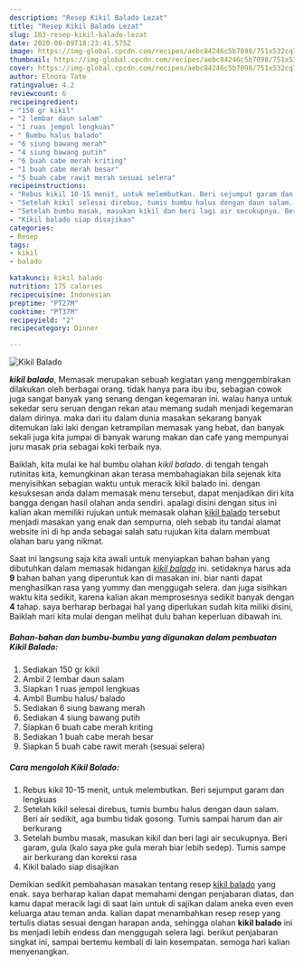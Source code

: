 ```yaml
---
description: "Resep Kikil Balado Lezat"
title: "Resep Kikil Balado Lezat"
slug: 103-resep-kikil-balado-lezat
date: 2020-08-09T18:23:41.575Z
image: https://img-global.cpcdn.com/recipes/aebc84246c5b7098/751x532cq70/kikil-balado-foto-resep-utama.jpg
thumbnail: https://img-global.cpcdn.com/recipes/aebc84246c5b7098/751x532cq70/kikil-balado-foto-resep-utama.jpg
cover: https://img-global.cpcdn.com/recipes/aebc84246c5b7098/751x532cq70/kikil-balado-foto-resep-utama.jpg
author: Elnora Tate
ratingvalue: 4.2
reviewcount: 6
recipeingredient:
- "150 gr kikil"
- "2 lembar daun salam"
- "1 ruas jempol lengkuas"
- " Bumbu halus balado"
- "6 siung bawang merah"
- "4 siung bawang putih"
- "6 buah cabe merah kriting"
- "1 buah cabe merah besar"
- "5 buah cabe rawit merah sesuai selera"
recipeinstructions:
- "Rebus kikil 10-15 menit, untuk melembutkan. Beri sejumput garam dan lengkuas"
- "Setelah kikil selesai direbus, tumis bumbu halus dengan daun salam. Beri air sedikit, aga bumbu tidak gosong. Tumis sampai harum dan air berkurang"
- "Setelah bumbu masak, masukan kikil dan beri lagi air secukupnya. Beri garam, gula (kalo saya pke gula merah biar lebih sedep). Tumis sampe air berkurang dan koreksi rasa"
- "Kikil balado siap disajikan"
categories:
- Resep
tags:
- kikil
- balado

katakunci: kikil balado 
nutrition: 175 calories
recipecuisine: Indonesian
preptime: "PT27M"
cooktime: "PT37M"
recipeyield: "2"
recipecategory: Dinner

---
```



![Kikil Balado](https://img-global.cpcdn.com/recipes/aebc84246c5b7098/751x532cq70/kikil-balado-foto-resep-utama.jpg)

<b><i>kikil balado</i></b>, Memasak merupakan sebuah kegiatan yang menggembirakan dilakukan oleh berbagai orang. tidak hanya para ibu ibu, sebagian cowok juga sangat banyak yang senang dengan kegemaran ini. walau hanya untuk sekedar seru seruan dengan rekan atau memang sudah menjadi kegemaran dalam dirinya. maka dari itu dalam dunia masakan sekarang banyak ditemukan laki laki dengan ketrampilan memasak yang hebat, dan banyak sekali juga kita jumpai di banyak warung makan dan cafe yang mempunyai juru masak pria sebagai koki terbaik nya.

Baiklah, kita mulai ke hal bumbu olahan <i>kikil balado</i>. di tengah tengah rutinitas kita, kemungkinan akan terasa membahagiakan bila sejenak kita menyisihkan sebagian waktu untuk meracik kikil balado ini. dengan kesuksesan anda dalam memasak menu tersebut, dapat menjadikan diri kita bangga dengan hasil olahan anda sendiri. apalagi disini dengan situs ini kalian akan memiliki rujukan untuk memasak olahan <u>kikil balado</u> tersebut menjadi masakan yang enak dan sempurna, oleh sebab itu tandai alamat website ini di hp anda sebagai salah satu rujukan kita dalam membuat olahan baru yang nikmat.




Saat ini langsung saja kita awali untuk menyiapkan bahan bahan yang dibutuhkan dalam memasak hidangan <u><i>kikil balado</i></u> ini. setidaknya harus ada <b>9</b> bahan bahan yang diperuntuk kan di masakan ini. biar nanti dapat menghasilkan rasa yang yummy dan menggugah selera. dan juga sisihkan waktu kita sedikit, karena kalian akan memprosesnya sedikit banyak dengan <b>4</b> tahap. saya berharap berbagai hal yang diperlukan sudah kita miliki disini, Baiklah mari kita mulai dengan melihat dulu bahan keperluan dibawah ini.

<!--inarticleads1-->

##### Bahan-bahan dan bumbu-bumbu yang digunakan dalam pembuatan Kikil Balado:

1. Sediakan 150 gr kikil
1. Ambil 2 lembar daun salam
1. Siapkan 1 ruas jempol lengkuas
1. Ambil  Bumbu halus/ balado
1. Sediakan 6 siung bawang merah
1. Sediakan 4 siung bawang putih
1. Siapkan 6 buah cabe merah kriting
1. Sediakan 1 buah cabe merah besar
1. Siapkan 5 buah cabe rawit merah (sesuai selera)




<!--inarticleads2-->

##### Cara mengolah Kikil Balado:

1. Rebus kikil 10-15 menit, untuk melembutkan. Beri sejumput garam dan lengkuas
1. Setelah kikil selesai direbus, tumis bumbu halus dengan daun salam. Beri air sedikit, aga bumbu tidak gosong. Tumis sampai harum dan air berkurang
1. Setelah bumbu masak, masukan kikil dan beri lagi air secukupnya. Beri garam, gula (kalo saya pke gula merah biar lebih sedep). Tumis sampe air berkurang dan koreksi rasa
1. Kikil balado siap disajikan




Demikian sedikit pembahasan masakan tentang resep <u>kikil balado</u> yang enak. saya berharap kalian dapat memahami dengan penjabaran diatas, dan kamu dapat meracik lagi di saat lain untuk di sajikan dalam aneka even even keluarga atau teman anda. kalian dapat menambahkan resep resep yang tertulis diatas sesuai dengan harapan anda, sehingga olahan <b>kikil balado</b> ini bs menjadi lebih endess dan menggugah selera lagi. berikut penjabaran singkat ini, sampai bertemu kembali di lain kesempatan. semoga hari kalian menyenangkan.
